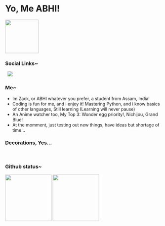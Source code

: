 # Yo, Me ABHI!

<p align='centre'>
<img src='ai-ohto-unscreen.gif' widht=83 height=108>
</p>

### Social Links~
<div align = left>
  <a href="https://t.me/HeyDoUKnowMe"><img src="https://img.shields.io/badge/@HeyDoUKnowMe-00ccff?style=flat-square&logo=telegram&logoColor=blue" alt="" srcset=""></a>
  <a href="https://instagram.com/zapshoc"><img src="https://img.shields.io/badge/Instagram-E4405F?style=for-the-badge&logo=instagram&logoColor=white" alt="" srcset=""></a>
  <a href="https://twitter.com/HeyDoUKnowMe"><img src="https://img.shields.io/badge/Twitter-1DA1F2?style=for-the-badge&logo=twitter&logoColor=white"></a>
</div>

### Me~
<ul>
  <li>
    Im Zack, or ABHI whatever you prefer, a student from Assam, India!
  </li>
  <li>
    Coding is fun for me, and i enjoy it! Mastering Python, and i know basics of other languages, Still learning (Learning will never pause)
  </li>
  <li>
    An Anime watcher too, My Top 3: Wonder egg priority!, Nichijou, Grand Blue!
  </li>
  <li>
    At the momment, just testing out new things, have ideas but shortage of time...
  </li>
</ul>

 ### Decorations, Yes...
 <p> 
 <a href="https://www.python.org/"><img src="https://img.shields.io/badge/Python-white?style=for-the-badge&logo=python&logoColor=azure-blue" alt=""></a> 
 <a href="https://developer.mozilla.org/en-US/docs/Web/HTML"><img src="https://img.shields.io/badge/HTML5-E34F26?style=for-the-badge&logo=html5&logoColor=white" alt="" srcset=""></a> 
 <ahref="https://developer.mozilla.org/en-US/docs/Learn/CSS/First_steps/What_is_CSS"><img src="https://img.shields.io/badge/CSS3-264de4?style=for-the-badge&logo=css3&logoColor=white" alt="" srcset=""></a> 
 <a href="https://guides.github.com/features/mastering-markdown/"><img src="https://img.shields.io/badge/Markdown-000000?style=for-the-badge&logo=markdown&logoColor=white" alt="" srcset=""></a> 
 <a href="https://www.djangoproject.com/"><img src="https://img.shields.io/badge/Django-092E20?style=for-the-badge&logo=django&logoColor=white" alt="" srcset=""></a> 
 <a href="https://flask.palletsprojects.com/"><img src="https://img.shields.io/badge/Flask-white?style=for-the-badge&logo=flask&logoColor=black" alt=""></a> 
 <a href="https://www.mongodb.com/"><img src="https://img.shields.io/badge/MongoDB-4EA94B?style=for-the-badge&logo=mongodb&logoColor=white" alt="" srcset=""></a>
 <a href="https://redis.com/"><img src="https://img.shields.io/badge/redis-%23DD0031.svg?&style=for-the-badge&logo=redis&logoColor=white" alt="" srcset=""></a>
 <a href="https://git-scm.com/"><img src="https://img.shields.io/badge/Git-F05032?style=for-the-badge&logo=git&logoColor=white" alt="" srcset=""></a> 
</p>

### Github status~ 

<img src='https://github-readme-stats.vercel.app/api?username=Zack-Bloodshot&title_color=f4ff04&text_color=fff249&icon_color=ffdb62&bg_color=001318&hide_border=true' height=150>
<img src='https://github-readme-stats.vercel.app/api/top-langs/?username=Zack-Bloodshot&layout=compact&title_color=f4ff04&text_color=fff249&icon_color=ffdb62&bg_color=001318&hide_border=true>' height=150>
